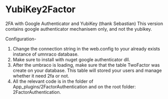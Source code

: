 # YubiKey2Factor
2FA with Google Authenticator and YubiKey (thank Sebastian)
This version contains google authenticator mechanisem only, and not the yubikey.

Configuration-
1. Change the connection string in the web.config  <add name="umbracoDbDSN"> to your already exists instance of umnraco database.
2. Make sure to install with nuget google authenticator dll.
3. After the umbraco is loading, make sure that the table TwoFactor was create on your database. 
This table will stored your users and manage whether it need 2fa or not.
4. All the relevant code is in the folder of App_plugins/2FactorAuthentication and on the root folder: 2FactorAuthentication.
